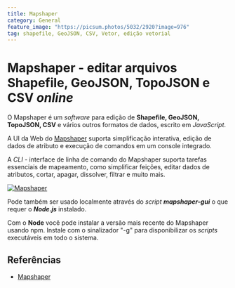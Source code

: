 ```yaml
---
title: Mapshaper
category: General
feature_image: "https://picsum.photos/5032/2920?image=976"
tag: shapefile, GeoJSON, CSV, Vetor, edição vetorial
---
```

# Mapshaper - editar arquivos Shapefile, GeoJSON, TopoJSON e CSV *online*
O Mapshaper é um *software* para edição de **Shapefile, GeoJSON, TopoJSON, CSV** e vários outros formatos de dados, escrito em *JavaScript*.

A UI da Web do [Mapshaper](http://www.mapshaper.org) suporta simplificação interativa, edição de dados de atributo e execução de comandos em um console integrado.

A *CLI* - interface de linha de comando do Mapshaper suporta tarefas essenciais de mapeamento, como simplificar feições, editar dados de atributos, cortar, apagar, dissolver, filtrar e muito mais.

[![Mapshaper](https://github.com/geosaber/r4geo/raw/gh-pages/img/mapshaper.org.png)](http://www.mapshaper.org)

Pode também ser usado localmente através do *script* ***mapshaper-gui*** o que requer o ***Node.js*** instalado.

Com o **Node** você pode instalar a versão mais recente do Mapshaper usando npm. Instale com o sinalizador "-g" para disponibilizar os *scripts* executáveis em todo o sistema.

## Referências
- [Mapshaper](https://github.com/mbloch/mapshaper)
